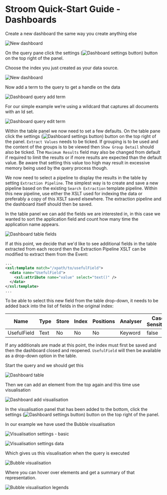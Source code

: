 # Stroom Quick-Start Guide - Dashboards

Create a new dashboard the same way you create anything else

![New dashboard](images/001_dashboard_new.png)

On the query pane click the settings (![Dashboard settings button](images/007_dashboard_settings_button.png)) button on the top right of the panel.

Choose the index you just created as your data source.

![New dashboard](images/002_dashboard_query_settings.png)

Now add a term to the query to get a handle on the data

![Dashboard query add term](images/002_dashboard_query_add_term.png)

For our simple example we’re using a wildcard that captures all documents with an Id set.

![Dashboard query edit term](images/003_dashboard_query_edit_term.png)

Within the table panel we now need to set a few defaults.  On the table pane click the settings (![Dashboard settings button](images/007_dashboard_settings_button.png)) button on the top right of the panel.  `Extract Values` needs to be ticked.  If grouping is to be used and the content of the groups is to be viewed then `Show Group Detail` should also be ticked.  The `Maximum Results` field may also be changed from default if required to limit the results or if more results are expected than the default value.  Be aware that setting this value too high may result in excessive memory being used by the query process though.

We now need to select a pipeline to display the results in the table by setting `Extraction Pipeline`.  The simplest way is to create and save a new pipeline based on the existing `Search Extraction` template pipeline.  Within this new pipeline, use either the XSLT used for indexing the data or preferably a copy of this XSLT saved elsewhere.  The extraction pipeline and the dashboard itself should then be saved.

In the table panel we can add the fields we are interested in, in this case we wanted to sort the application field and count how many time the application name appears.

![Dashboard table fields](images/004_dashboard_table_fields.png)

If at this point, we decide that we'd like to see additional fields in the table extracted from each record then the Extraction Pipeline XSLT can be modified to extract them from the Event:

```xml
...
<xsl:template match="/xpath/to/usefulField">
  <data name="UsefulField">
    <xsl:attribute name="value" select="text()" />
  </data>
</xsl:template>
...
```

To be able to select this new field from the table drop-down, it needs to be added back into the list of fields in the original index:

| Name         | Type   | Store  | Index  | Positions  | Analyser       | Case Sensitive
| ----         | ----   | -----  | -----  | ---------  | --------       | --------------
| UsefulField  | Text   | No     | No     | No         | Keyword        | false

If any additionals are made at this point, the index must first be saved and then the dashboard closed and reopened. `UsefulField` will then be available as a drop-down option in the table.

Start the query and we should get this

![Dashboard table](images/005_dashboard_table.png)

Then we can add an element from the top again and this time use visualisation

![Dashboard add visualisation](images/006_dashboard_add_visualisation.png)

In the visualisation panel that has been added to the bottom, click the settings (![Dashboard settings button](images/007_dashboard_settings_button.png)) button on the top right of the panel.

In our example we have used the Bubble visualisation

![Visualisation settings - basic](images/008_visualisation_settings_basic.png)

![Visualisation settings data](images/009_visualisation_settings_data.png)

Which gives us this visualisation when the query is executed

![Bubble visualisation](images/010_visualisation_bubbles.png)

Where you can hover over elements and get a summary of that representation.

![Bubble visualisation legends](images/011_visualisation_bubbles_legend.png)
